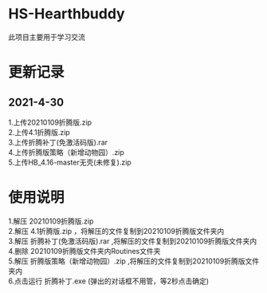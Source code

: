 # HS-Hearthbuddy
此项目主要用于学习交流

# 更新记录
## 2021-4-30
1.上传20210109折腾版.zip  
2.上传4.1折腾版.zip  
3.上传折腾补丁(免激活码版).rar  
4.上传折腾版策略（新增动物园）.zip  
5.上传HB_4.16-master无壳(未修复).zip  

# 使用说明
1.解压 20210109折腾版.zip   
2.解压 4.1折腾版.zip ，将解压的文件复制到20210109折腾版文件夹内  
3.解压 折腾补丁(免激活码版).rar ,将解压的文件复制到20210109折腾版文件夹内  
4.删除 20210109折腾版文件夹内Routines文件夹  
5.解压 折腾版策略（新增动物园）.zip ,将解压的文件复制到20210109折腾版文件夹内  
6.点击运行 折腾补丁.exe (弹出的对话框不用管，等2秒点击确定)  
